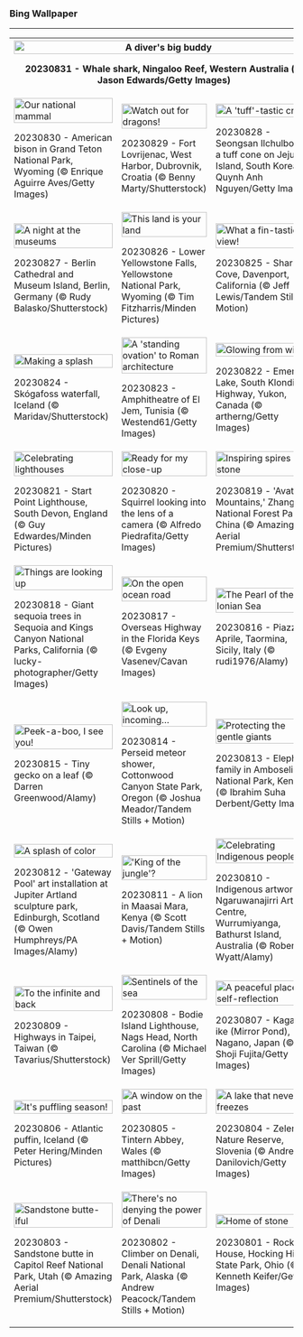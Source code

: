 <h3>
 Bing Wallpaper
</h3>
<hr/>
<table>
<tr>
<th colspan="3">
<img alt="A diver's big buddy" src="https://www.bing.com/th?id=OHR.NingalooShark_EN-US2673625094_UHD.jpg&amp;rf=LaDigue_UHD.jpg&amp;pid=hp&amp;w=3840&amp;h=2160&amp;rs=1&amp;c=4" width="100%"/><p>20230831 - Whale shark, Ningaloo Reef, Western Australia (© Jason Edwards/Getty Images)</p></th>
</tr>
<tr>
<td><img alt="Our national mammal" src="https://www.bing.com/th?id=OHR.TetonBison_EN-US5358590688_UHD.jpg&amp;rf=LaDigue_UHD.jpg&amp;pid=hp&amp;w=3840&amp;h=2160&amp;rs=1&amp;c=4" width="100%"/><p>20230830 - American bison in Grand Teton National Park, Wyoming (© Enrique Aguirre Aves/Getty Images)</p></td>
<td><img alt="Watch out for dragons!" src="https://www.bing.com/th?id=OHR.DubrovnikHarbor_EN-US2498064362_UHD.jpg&amp;rf=LaDigue_UHD.jpg&amp;pid=hp&amp;w=3840&amp;h=2160&amp;rs=1&amp;c=4" width="100%"/><p>20230829 - Fort Lovrijenac, West Harbor, Dubrovnik, Croatia (© Benny Marty/Shutterstock)</p></td>
<td><img alt="A 'tuff'-tastic crater" src="https://www.bing.com/th?id=OHR.JejuIsland_EN-US2402698261_UHD.jpg&amp;rf=LaDigue_UHD.jpg&amp;pid=hp&amp;w=3840&amp;h=2160&amp;rs=1&amp;c=4" width="100%"/><p>20230828 - Seongsan Ilchulbong, a tuff cone on Jeju Island, South Korea (© Quynh Anh Nguyen/Getty Images)</p></td>
</tr>
<tr>
<td><img alt="A night at the museums" src="https://www.bing.com/th?id=OHR.MuseumIsland_EN-US2197808554_UHD.jpg&amp;rf=LaDigue_UHD.jpg&amp;pid=hp&amp;w=3840&amp;h=2160&amp;rs=1&amp;c=4" width="100%"/><p>20230827 - Berlin Cathedral and Museum Island, Berlin, Germany (© Rudy Balasko/Shutterstock)</p></td>
<td><img alt="This land is your land" src="https://www.bing.com/th?id=OHR.YellowstoneFalls_EN-US1964232839_UHD.jpg&amp;rf=LaDigue_UHD.jpg&amp;pid=hp&amp;w=3840&amp;h=2160&amp;rs=1&amp;c=4" width="100%"/><p>20230826 - Lower Yellowstone Falls, Yellowstone National Park, Wyoming (© Tim Fitzharris/Minden Pictures)</p></td>
<td><img alt="What a fin-tastic view!" src="https://www.bing.com/th?id=OHR.SharkFinCove_EN-US1070740515_UHD.jpg&amp;rf=LaDigue_UHD.jpg&amp;pid=hp&amp;w=3840&amp;h=2160&amp;rs=1&amp;c=4" width="100%"/><p>20230825 - Shark Fin Cove, Davenport, California (© Jeff Lewis/Tandem Stills + Motion)</p></td>
</tr>
<tr>
<td><img alt="Making a splash" src="https://www.bing.com/th?id=OHR.SkogafossWaterfall_EN-US0919190171_UHD.jpg&amp;rf=LaDigue_UHD.jpg&amp;pid=hp&amp;w=3840&amp;h=2160&amp;rs=1&amp;c=4" width="100%"/><p>20230824 - Skógafoss waterfall, Iceland (© Maridav/Shutterstock)</p></td>
<td><img alt="A 'standing ovation' to Roman architecture" src="https://www.bing.com/th?id=OHR.TunisiaAmphitheatre_EN-US0644159608_UHD.jpg&amp;rf=LaDigue_UHD.jpg&amp;pid=hp&amp;w=3840&amp;h=2160&amp;rs=1&amp;c=4" width="100%"/><p>20230823 - Amphitheatre of El Jem, Tunisia (© Westend61/Getty Images)</p></td>
<td><img alt="Glowing from within" src="https://www.bing.com/th?id=OHR.EmeraldLakeYukon_EN-US0522450551_UHD.jpg&amp;rf=LaDigue_UHD.jpg&amp;pid=hp&amp;w=3840&amp;h=2160&amp;rs=1&amp;c=4" width="100%"/><p>20230822 - Emerald Lake, South Klondike Highway, Yukon, Canada (© artherng/Getty Images)</p></td>
</tr>
<tr>
<td><img alt="Celebrating lighthouses" src="https://www.bing.com/th?id=OHR.StartPointLight_EN-US0323042936_UHD.jpg&amp;rf=LaDigue_UHD.jpg&amp;pid=hp&amp;w=3840&amp;h=2160&amp;rs=1&amp;c=4" width="100%"/><p>20230821 - Start Point Lighthouse, South Devon, England (© Guy Edwardes/Minden Pictures)</p></td>
<td><img alt="Ready for my close-up" src="https://www.bing.com/th?id=OHR.CameraSquirrel_EN-US0174540169_UHD.jpg&amp;rf=LaDigue_UHD.jpg&amp;pid=hp&amp;w=3840&amp;h=2160&amp;rs=1&amp;c=4" width="100%"/><p>20230820 - Squirrel looking into the lens of a camera (© Alfredo Piedrafita/Getty Images)</p></td>
<td><img alt="Inspiring spires of stone" src="https://www.bing.com/th?id=OHR.AvatarMountain_EN-US0084042494_UHD.jpg&amp;rf=LaDigue_UHD.jpg&amp;pid=hp&amp;w=3840&amp;h=2160&amp;rs=1&amp;c=4" width="100%"/><p>20230819 - 'Avatar Mountains,' Zhangjiajie National Forest Park, China (© Amazing Aerial Premium/Shutterstock)</p></td>
</tr>
<tr><td><img alt="Things are looking up" src="https://www.bing.com/th?id=OHR.SequoiaSunlight_EN-US6214316930_UHD.jpg&amp;rf=LaDigue_UHD.jpg&amp;pid=hp&amp;w=3840&amp;h=2160&amp;rs=1&amp;c=4" width="100%"/><p>20230818 - Giant sequoia trees in Sequoia and Kings Canyon National Parks, California (© lucky-photographer/Getty Images)</p></td><td><img alt="On the open ocean road" src="https://www.bing.com/th?id=OHR.KeyWestBridge_EN-US9752501933_UHD.jpg&amp;rf=LaDigue_UHD.jpg&amp;pid=hp&amp;w=3840&amp;h=2160&amp;rs=1&amp;c=4" width="100%"/><p>20230817 - Overseas Highway in the Florida Keys (© Evgeny Vasenev/Cavan Images)</p></td><td><img alt="The Pearl of the Ionian Sea" src="https://www.bing.com/th?id=OHR.TaorminaSquare_EN-US9553838481_UHD.jpg&amp;rf=LaDigue_UHD.jpg&amp;pid=hp&amp;w=3840&amp;h=2160&amp;rs=1&amp;c=4" width="100%"/><p>20230816 - Piazza IX Aprile, Taormina, Sicily, Italy (© rudi1976/Alamy)</p></td></tr><tr><td><img alt="Peek-a-boo, I see you!" src="https://www.bing.com/th?id=OHR.GeckoLeaf_EN-US4138920498_UHD.jpg&amp;rf=LaDigue_UHD.jpg&amp;pid=hp&amp;w=3840&amp;h=2160&amp;rs=1&amp;c=4" width="100%"/><p>20230815 - Tiny gecko on a leaf (© Darren Greenwood/Alamy)</p></td><td><img alt="Look up, incoming…" src="https://www.bing.com/th?id=OHR.PerseidsOregon_EN-US9307597393_UHD.jpg&amp;rf=LaDigue_UHD.jpg&amp;pid=hp&amp;w=3840&amp;h=2160&amp;rs=1&amp;c=4" width="100%"/><p>20230814 - Perseid meteor shower, Cottonwood Canyon State Park, Oregon (© Joshua Meador/Tandem Stills + Motion)</p></td><td><img alt="Protecting the gentle giants" src="https://www.bing.com/th?id=OHR.ThreeElephants_EN-US3930300492_UHD.jpg&amp;rf=LaDigue_UHD.jpg&amp;pid=hp&amp;w=3840&amp;h=2160&amp;rs=1&amp;c=4" width="100%"/><p>20230813 - Elephant family in Amboseli National Park, Kenya (© Ibrahim Suha Derbent/Getty Images)</p></td></tr><tr><td><img alt="A splash of color" src="https://www.bing.com/th?id=OHR.JupiterArtland_EN-US8317170258_UHD.jpg&amp;rf=LaDigue_UHD.jpg&amp;pid=hp&amp;w=3840&amp;h=2160&amp;rs=1&amp;c=4" width="100%"/><p>20230812 - 'Gateway Pool' art installation at Jupiter Artland sculpture park, Edinburgh, Scotland (© Owen Humphreys/PA Images/Alamy)</p></td><td><img alt="'King of the jungle'?" src="https://www.bing.com/th?id=OHR.WorldLionDay_EN-US3311213683_UHD.jpg&amp;rf=LaDigue_UHD.jpg&amp;pid=hp&amp;w=3840&amp;h=2160&amp;rs=1&amp;c=4" width="100%"/><p>20230811 - A lion in Maasai Mara, Kenya (© Scott Davis/Tandem Stills + Motion)</p></td><td><img alt="Celebrating Indigenous peoples" src="https://www.bing.com/th?id=OHR.BathurstArt_EN-US3084378813_UHD.jpg&amp;rf=LaDigue_UHD.jpg&amp;pid=hp&amp;w=3840&amp;h=2160&amp;rs=1&amp;c=4" width="100%"/><p>20230810 - Indigenous artwork, Ngaruwanajirri Art Centre, Wurrumiyanga, Bathurst Island, Australia (© Robert Wyatt/Alamy)</p></td></tr><tr><td><img alt="To the infinite and back" src="https://www.bing.com/th?id=OHR.InfinityTaipei_EN-US3008697284_UHD.jpg&amp;rf=LaDigue_UHD.jpg&amp;pid=hp&amp;w=3840&amp;h=2160&amp;rs=1&amp;c=4" width="100%"/><p>20230809 - Highways in Taipei, Taiwan (© Tavarius/Shutterstock)</p></td><td><img alt="Sentinels of the sea" src="https://www.bing.com/th?id=OHR.BodieNC_EN-US2693689463_UHD.jpg&amp;rf=LaDigue_UHD.jpg&amp;pid=hp&amp;w=3840&amp;h=2160&amp;rs=1&amp;c=4" width="100%"/><p>20230808 - Bodie Island Lighthouse, Nags Head, North Carolina (© Michael Ver Sprill/Getty Images)</p></td><td><img alt="A peaceful place for self-reflection" src="https://www.bing.com/th?id=OHR.NaganoPond_EN-US2600828175_UHD.jpg&amp;rf=LaDigue_UHD.jpg&amp;pid=hp&amp;w=3840&amp;h=2160&amp;rs=1&amp;c=4" width="100%"/><p>20230807 - Kagami-ike (Mirror Pond), Nagano, Japan (© Shoji Fujita/Getty Images)</p></td></tr><tr><td><img alt="It's puffling season!" src="https://www.bing.com/th?id=OHR.AtlanticPuffin_EN-US6337041297_UHD.jpg&amp;rf=LaDigue_UHD.jpg&amp;pid=hp&amp;w=3840&amp;h=2160&amp;rs=1&amp;c=4" width="100%"/><p>20230806 - Atlantic puffin, Iceland (© Peter Hering/Minden Pictures)</p></td><td><img alt="A window on the past" src="https://www.bing.com/th?id=OHR.GothicRuins_EN-US2341737381_UHD.jpg&amp;rf=LaDigue_UHD.jpg&amp;pid=hp&amp;w=3840&amp;h=2160&amp;rs=1&amp;c=4" width="100%"/><p>20230805 - Tintern Abbey, Wales (© matthibcn/Getty Images)</p></td><td><img alt="A lake that never freezes" src="https://www.bing.com/th?id=OHR.ZelenciSprings_EN-US2246293953_UHD.jpg&amp;rf=LaDigue_UHD.jpg&amp;pid=hp&amp;w=3840&amp;h=2160&amp;rs=1&amp;c=4" width="100%"/><p>20230804 - Zelenci Nature Reserve, Slovenia (© Andrey Danilovich/Getty Images)</p></td></tr><tr><td><img alt="Sandstone butte-iful" src="https://www.bing.com/th?id=OHR.CapitolButte_EN-US2124222699_UHD.jpg&amp;rf=LaDigue_UHD.jpg&amp;pid=hp&amp;w=3840&amp;h=2160&amp;rs=1&amp;c=4" width="100%"/><p>20230803 - Sandstone butte in Capitol Reef National Park, Utah (© Amazing Aerial Premium/Shutterstock)</p></td><td><img alt="There's no denying the power of Denali" src="https://www.bing.com/th?id=OHR.DenaliClimber_EN-US1974827525_UHD.jpg&amp;rf=LaDigue_UHD.jpg&amp;pid=hp&amp;w=3840&amp;h=2160&amp;rs=1&amp;c=4" width="100%"/><p>20230802 - Climber on Denali, Denali National Park, Alaska (© Andrew Peacock/Tandem Stills + Motion)</p></td><td><img alt="Home of stone" src="https://www.bing.com/th?id=OHR.RockHouse_EN-US1852534234_UHD.jpg&amp;rf=LaDigue_UHD.jpg&amp;pid=hp&amp;w=3840&amp;h=2160&amp;rs=1&amp;c=4" width="100%"/><p>20230801 - Rock House, Hocking Hills State Park, Ohio (© Kenneth Keifer/Getty Images)</p></td></tr></table>
